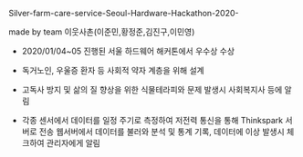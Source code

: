 Silver-farm-care-service-Seoul-Hardware-Hackathon-2020-

made by team 이웃사촌(이준민,황정준,김진구,이민영)

- 2020/01/04~05 진행된 서울 하드웨어 해커톤에서 우수상 수상

- 독거노인, 우울증 환자 등 사회적 약자 계층을 위해 설계

- 고독사 방지 및 삶의 질 향상을 위한 식물테라피와 문제 발생시 사회복지사 등에 알림

- 각종 센서에서 데이터를 일정 주기로 측정하여 저전력 통신을 통해 Thinkspark 서버로 전송
  웹서버에서 데이터를 불러와 분석 및 통계 기록, 데이터에 이상 발생시 체크하여 관리자에게 알림
